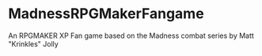 # MadnessRPGMakerFangame
An RPGMAKER XP Fan game based on the Madness combat series by Matt "Krinkles" Jolly
